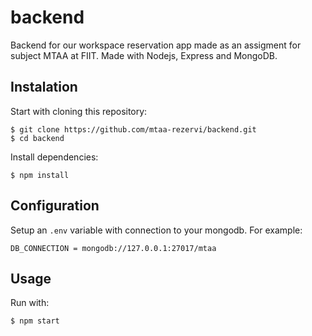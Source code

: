 # backend
Backend for our workspace reservation app made as an assigment for subject MTAA at FIIT. Made with Nodejs, Express and MongoDB.

## Instalation
Start with cloning this repository:

```
$ git clone https://github.com/mtaa-rezervi/backend.git
$ cd backend
```
Install dependencies:

`$ npm install `

## Configuration
Setup an `.env` variable with connection to your mongodb. For example:

`DB_CONNECTION = mongodb://127.0.0.1:27017/mtaa`

## Usage
Run with:

`$ npm start`

